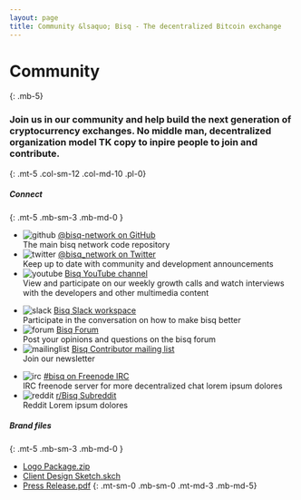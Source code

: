 ```yaml
---
layout: page
title: Community &lsaquo; Bisq - The decentralized Bitcoin exchange
---
```

# Community
{: .mb-5}

### Join us in our community and help build the next generation of cryptocurrency exchanges. No middle man, decentralized organization model TK copy to inpire people to join and contribute.
{: .mt-5 .col-sm-12 .col-md-10 .pl-0}



##### Connect
{: .mt-5 .mb-sm-3 .mb-md-0 }

<div class="row mb-sm-4 mb-md-0">

  <ul class="mt-sm-0 mb-0 mt-md-3 mb-md-5 community-links grey col-sm-12 col-md-4 pr-3">
    <li><img src="../images/community/github.svg" alt="github"> <a href="https://github.com/bisq-network">@bisq-network on GitHub</a><br>The main bisq network code repository</li>
    <li><img src="../images/community/twitter.svg" alt="twitter"> <a href="https://twitter.com/bisq_network">@bisq_network on Twitter</a><br>Keep up to date with community and development announcements</li>
    <li><img src="../images/community/youtube.svg" alt="youtube"> <a href="https://www.youtube.com/c/bisq-network">Bisq YouTube channel</a><br>View and participate on our weekly growth calls and watch interviews with the developers and other multimedia content</li>
  </ul>
  <ul class="mt-sm-0 mb-0 mt-md-3 mb-md-5 community-links grey col-sm-12 col-md-4 pr-3">
    <li><img src="../images/community/slack.svg" alt="slack"> <a href="https://bisq.network/slack-invite">Bisq Slack workspace</a><br>Participate in the conversation on how to make bisq better</li>
    <li><img src="../images/community/forum.svg" alt="forum"> <a href="https://bisq.community">Bisq Forum</a><br>Post your opinions and questions on the bisq forum</li>
    <li><img src="../images/community/mailinglist.svg" alt="mailinglist"> <a href="https://lists.bisq.network/listinfo/bisq-contrib">Bisq Contributor mailing list</a><br>Join our newsletter</li>
  </ul>
  <ul class="mt-sm-0 mb-0 mt-md-3 mb-md-5 community-links grey col-sm-12 col-md-4 pr-3">
    <li><img src="../images/community/irc.svg" alt="irc"> <a href="https://webchat.freenode.net/?channels=bisq">#bisq on Freenode IRC</a><br>IRC freenode server for more decentralized chat lorem ipsum dolores</li>
    <li><img src="../images/community/reddit.svg" alt="reddit"> <a href="https://www.reddit.com/r/bisq">r/Bisq Subreddit</a><br>Reddit Lorem ipsum dolores</li>
  </ul>

</div>


##### Brand files
{: .mt-5 .mb-sm-3 .mb-md-0 }

 - [Logo Package.zip](https://example.com/)
 - [Client Design Sketch.skch](https://example.com/)
 - [Press Release.pdf](https://example.com/)
 {: .mt-sm-0 .mb-sm-0 .mt-md-3 .mb-md-5}
